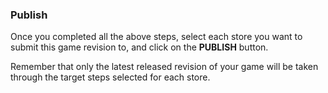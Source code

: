 ### Publish

Once you completed all the above steps, select each store you want to submit this game revision to, and click on the **PUBLISH** button. 

Remember that only the latest released revision of your game will be taken through the target steps selected for each store.



